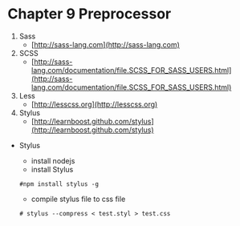 # Chapter 9 Preprocessor

1. Sass
    - [http://sass-lang.com](http://sass-lang.com)
2. SCSS
    - [http://sass-lang.com/documentation/file.SCSS_FOR_SASS_USERS.html](http://sass-lang.com/documentation/file.SCSS_FOR_SASS_USERS.html)
3. Less
    - [http://lesscss.org](http://lesscss.org)
4. Stylus
    - [http://learnboost.github.com/stylus](http://learnboost.github.com/stylus)

- Stylus
  - install nodejs
  - install Stylus

  ```
  #npm install stylus -g
  ```
  
  - compile stylus file to css file

  ```
  # stylus --compress < test.styl > test.css
  ```